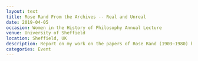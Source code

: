 ```yaml
---
layout: text
title: Rose Rand From the Archives -- Real and Unreal
date: 2019-04-05
occasion: Women in the History of Philosophy Annual Lecture
venue: University of Sheffield
location: Sheffield, UK
description: Report on my work on the papers of Rose Rand (1903–1980) held at the Archives of Scientific Philosophy, Pittsburgh, with wider reflections on Rand's place in the history of philosophy.
categories: Event
---
```




